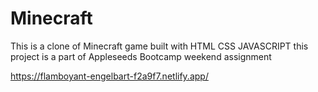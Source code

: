 # Minecraft
This is a clone of Minecraft game built with HTML CSS JAVASCRIPT this project is a part of Appleseeds Bootcamp weekend assignment

https://flamboyant-engelbart-f2a9f7.netlify.app/
